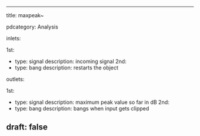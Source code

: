 --- 


title: maxpeak~

pdcategory: Analysis

inlets:

  1st:
  - type: signal
    description: incoming signal
  2nd:
  - type: bang
    description: restarts the object

outlets:

  1st:
  - type: signal
    description: maximum peak value so far in dB
  2nd:
  - type: bang
    description: bangs when input gets clipped







draft: false
---